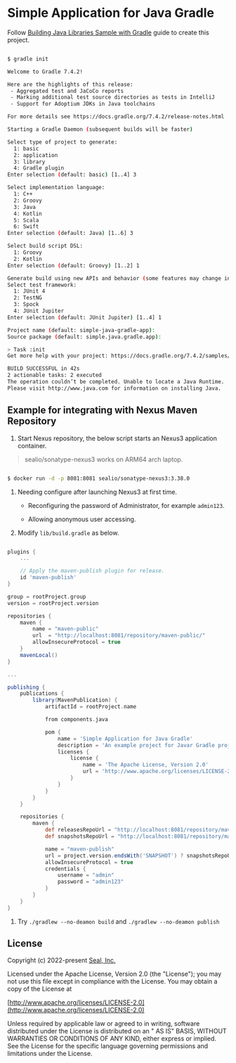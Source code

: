 # Simple Application for Java Gradle

Follow [Building Java Libraries Sample with Gradle](https://docs.gradle.org/current/samples/sample_building_java_libraries.html) guide to create this project.

``` bash

$ gradle init

Welcome to Gradle 7.4.2!

Here are the highlights of this release:
 - Aggregated test and JaCoCo reports
 - Marking additional test source directories as tests in IntelliJ
 - Support for Adoptium JDKs in Java toolchains

For more details see https://docs.gradle.org/7.4.2/release-notes.html

Starting a Gradle Daemon (subsequent builds will be faster)

Select type of project to generate:
  1: basic
  2: application
  3: library
  4: Gradle plugin
Enter selection (default: basic) [1..4] 3

Select implementation language:
  1: C++
  2: Groovy
  3: Java
  4: Kotlin
  5: Scala
  6: Swift
Enter selection (default: Java) [1..6] 3

Select build script DSL:
  1: Groovy
  2: Kotlin
Enter selection (default: Groovy) [1..2] 1

Generate build using new APIs and behavior (some features may change in the next minor release)? (default: no) [yes, no] yes
Select test framework:
  1: JUnit 4
  2: TestNG
  3: Spock
  4: JUnit Jupiter
Enter selection (default: JUnit Jupiter) [1..4] 1

Project name (default: simple-java-gradle-app):
Source package (default: simple.java.gradle.app):

> Task :init
Get more help with your project: https://docs.gradle.org/7.4.2/samples/sample_building_java_libraries.html

BUILD SUCCESSFUL in 42s
2 actionable tasks: 2 executed
The operation couldn’t be completed. Unable to locate a Java Runtime.
Please visit http://www.java.com for information on installing Java.

```

## Example for integrating with Nexus Maven Repository

1. Start Nexus repository, the below script starts an Nexus3 application container.

> sealio/sonatype-nexus3 works on ARM64 arch laptop.

``` bash

$ docker run -d -p 8081:8081 sealio/sonatype-nexus3:3.38.0

```

1. Needing configure after launching Nexus3 at first time.

    - Reconfiguring the password of Administrator, for example `admin123`.

    - Allowing anonymous user accessing.

1. Modify `lib/build.gradle` as below.

``` groovy

plugins {
    ...

    // Apply the maven-publish plugin for release.
    id 'maven-publish'
}

group = rootProject.group
version = rootProject.version

repositories {
    maven {
        name = "maven-public"
        url  = "http://localhost:8081/repository/maven-public/"
        allowInsecureProtocol = true
    }
    mavenLocal()
}

...

publishing {
    publications {
        library(MavenPublication) {
            artifactId = rootProject.name

            from components.java

            pom {
                name = 'Simple Application for Java Gradle'
                description = 'An example project for Javar Gradle project'
                licenses {
                    license {
                        name = 'The Apache License, Version 2.0'
                        url = 'http://www.apache.org/licenses/LICENSE-2.0.txt'
                    }
                }
            }
        }
    }

    repositories {
        maven {
            def releasesRepoUrl = "http://localhost:8081/repository/maven-releases/"
            def snapshotsRepoUrl = "http://localhost:8081/repository/maven-snapshots/"

            name = "maven-publish"
            url = project.version.endsWith('SNAPSHOT') ? snapshotsRepoUrl : releasesRepoUrl
            allowInsecureProtocol = true
            credentials {
                username = "admin"
                password = "admin123"
            }
        }
    }
}

```

1. Try `./gradlew --no-deamon build` and `./gradlew --no-deamon publish`

## License

Copyright (c) 2022-present [Seal, Inc.](http://seal.io)

Licensed under the Apache License, Version 2.0 (the "License"); you may not use this file except in compliance with the
License. You may obtain a copy of the License at

[http://www.apache.org/licenses/LICENSE-2.0](http://www.apache.org/licenses/LICENSE-2.0)

Unless required by applicable law or agreed to in writing, software distributed under the License is distributed on an "
AS IS" BASIS, WITHOUT WARRANTIES OR CONDITIONS OF ANY KIND, either express or implied. See the License for the specific
language governing permissions and limitations under the License.
